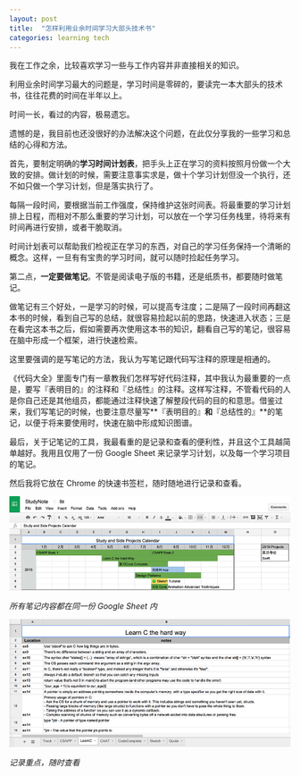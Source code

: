 ```yaml
---
layout: post
title:  "怎样利用业余时间学习大部头技术书"
categories: learning tech
---
```


我在工作之余，比较喜欢学习一些与工作内容并非直接相关的知识。

利用业余时间学习最大的问题是，学习时间是零碎的，要读完一本大部头的技术书，往往花费的时间在半年以上。

时间一长，看过的内容，极易遗忘。

遗憾的是，我目前也还没很好的办法解决这个问题，在此仅分享我的一些学习和总结的心得和方法。

首先，要制定明确的**学习时间计划表**，把手头上正在学习的资料按照月份做一个大致的安排。做计划的时候，需要注意事实求是，做十个学习计划但没一个执行，还不如只做一个学习计划，但是落实执行了。

每隔一段时间，要根据当前工作强度，保持维护这张时间表。将最重要的学习计划排上日程，而相对不那么重要的学习计划，可以放在一个学习任务栈里，待将来有时间再进行安排，或者干脆取消。

时间计划表可以帮助我们检视正在学习的东西，对自己的学习任务保持一个清晰的概念。这样，一旦有有宝贵的学习时间，就可以随时捡起任务学习。

第二点，**一定要做笔记**。不管是阅读电子版的书籍，还是纸质书，都要随时做笔记。

做笔记有三个好处，一是学习的时候，可以提高专注度；二是隔了一段时间再翻这本书的时候，看到自己写的总结，就很容易捡起以前的思路，快速进入状态；三是在看完这本书之后，假如需要再次使用这本书的知识，翻看自己写的笔记，很容易在脑中形成一个框架，进行快速检索。

这里要强调的是写笔记的方法，我认为写笔记跟代码写注释的原理是相通的。

《代码大全》里面专门有一章教我们怎样写好代码注释，其中我认为最重要的一点是，要写『表明目的』的注释和『总结性』的注释。这样写注释，不管看代码的人是你自己还是其他组员，都能通过注释快速了解整段代码的目的和意思。借鉴过来，我们写笔记的时候，也要注意尽量写**『表明目的』**和**『总结性的』**的笔记，以便于将来要使用时，快速在脑中形成知识图谱。

最后，关于记笔记的工具，我最看重的是记录和查看的便利性，并且这个工具越简单越好。我用且仅用了一份 Google Sheet 来记录学习计划，以及每一个学习项目的笔记。

然后我将它放在 Chrome 的快速书签栏，随时随地进行记录和查看。

![Study Plan](/images/blog/study-plan.png)

*所有笔记内容都在同一份 Google Sheet 内*

![A Note on Google Sheet](/images/blog/note-demo.png)

*记录重点，随时查看*
